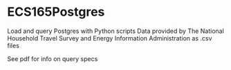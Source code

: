 # ECS165Postgres
Load and query Postgres with Python scripts
Data provided by The National Household Travel Survey and Energy Information Administration as .csv files

See pdf for info on query specs
